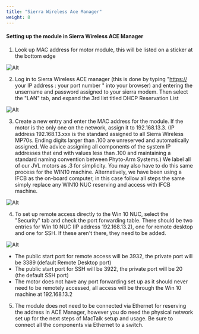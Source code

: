 ```yaml
---
title: "Sierra Wireless Ace Manager"
weight: 8
---
```


#### Setting up the module in Sierra Wireless ACE Manager

1.  Look up MAC address for motor module, this will be listed on a sticker at the bottom edge

![Alt](/images/JVLMAC.jpeg)

2.  Log in to Sierra Wireless ACE manager (this is done by typing "<https://> your IP address : your port number " into your browser) and entering the unsername and password assigned to your sierra modem. Then select the "LAN" tab, and expand the 3rd list titled DHCP Reservation List

![Alt](/images/MAC1.png)

3.  Create a new entry and enter the MAC address for the module. If the motor is the only one on the network, assign it to 192.168.13.3. (IP address 192.168.13.xxx is the standard assigned to all Sierra Wireless MP70s. Ending digits larger than .100 are unreserved and automatically assigned. We advice assigning all components of the system IP addresses that end with values less than .100 and maintaining a standard naming convention between Phyto-Arm Systems.) We label all of our JVL motors as .3 for simplicity. You may also have to do this same process for the WIN10 machine. Alternatively, we have been using a IFCB as the on-board computer, in this case follow all steps the same simply replace any WIN10 NUC reserving  and access with IFCB machine.

![Alt](/images/MAC2.png)

4.  To set up remote access directly to the Win 10 NUC, select the "Security" tab and check the port forwarding table. There should be two entries for Win 10 NUC (IP address 192.168.13.2), one for remote desktop and one for SSH. If these aren't there, they need to be added.

![Alt](/images/MAC3.png)

-   The public start port for remote access will be 3932, the private port will be 3389 (default Remote Desktop port)
-   The public start port for SSH will be 3922, the private port will be 20 (the default SSH port)
-   The motor does not have any port forwarding set up as it should never need to be remotely accessed, all access will be through the Win 10 machine at 192.168.13.2

5.  The module does not need to be connected via Ethernet for reserving the address in ACE Manager, however you do need the physical network set up for the next steps of MacTalk setup and usage. Be sure to connect all the components via Ethernet to a switch.
